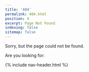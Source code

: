 ```yaml
---
title: '404'
permalink: 404.html
position: 4
excerpt: Page Not Found
indexing: false
sitemap: false
---
```


Sorry, but the page could not be found.

Are you looking for:

{% include nav-header.html %}
